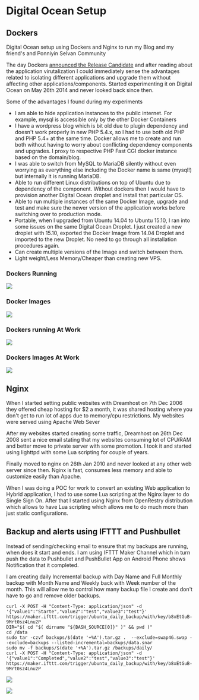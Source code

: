 # Digital Ocean Setup

## Dockers

Digital Ocean setup using Dockers and Nginx to run my Blog and my friend's and Ponniyin Selvan Community

The day Dockers [announced the Release Candidate](https://blog.docker.com/2014/05/docker-0-11-release-candidate-for-1-0/) and after reading about the application virutalization I could immediately sense the advantages related to isolating different applications and upgrade them without affecting other applications/components. Started experimenting it on Digital Ocean on May 26th 2014 and never looked back since then.

Some of the advantages I found during my experiments

* I am able to hide application instances to the public internet. For example, mysql is accessible only by the other Docker Containers
* I have a wordpress blog which is bit old due to plugin dependency and doesn't work properly in new PHP 5.4.x, so I had to use both old PHP and PHP 5.4+ at the same time. Docker allows me to create and run both without having to worry about conflicting dependency components and upgrades. I proxy to respective PHP Fast CGI docker instance based on the domain/blog.
* I was able to switch from MySQL to MariaDB silently without even worrying as everything else including the Docker name is same (mysql!) but internally it is running MariaDB.
* Able to run different Linux distributions on top of Ubuntu due to dependency of the component. Without dockers then I would have to provision another Digital Ocean droplet and install that particular OS.
* Able to run multiple instances of the same Docker Image, upgrade and test and make sure the newer version of the application works before switching over to production mode.
* Portable, when I upgraded from Ubuntu 14.04 to Ubuntu 15.10, I ran into some issues on the same Digital Ocean Droplet. I just created a new droplet with 15.10, exported the Docker Image from 14.04 Droplet and imported to the new Droplet. No need to go through all installation procedures again.
* Can create multiple versions of the Image and switch between them.
* Light weight/Less Memory/Cheaper than creating new VPS.

### Dockers Running

![](screenshots/Dockers-Running-Digital-Ocean.png)

### Docker Images

![](screenshots/Docker-Images-Digital-Ocean.png)

### Dockers running At Work

![](screenshots/Docker-Setup-At-Work.png)

### Dockers Images At Work

![](screenshots/Docker-Images-At-Work.png)

## Nginx

When I started setting public websites with Dreamhost on 7th Dec 2006 they offered cheap hosting for $2 a month, it was shared hosting where you don't get to run lot of apps due to memory/cpu restrictions. My websites were served using Apache Web Sever

After my websites started creating some traffic, Dreamhost on 26th Dec 2008 sent a nice email stating that my websites consuming lot of CPU/RAM and better move to private server with some promotion. I took it and started using lighttpd with some Lua scripting for couple of years.

Finally moved to nginx on 26th Jan 2010 and never looked at any other web server since then. Nginx is fast, consumes less memory and able to customize easily than Apache.

When I was doing a POC for work to convert an existing Web application to Hybrid application, I had to use some Lua scripting at the Nginx layer to do Single Sign On. After that I started using Nginx from OpenRestry distribution which allows to have Lua scripting which allows me to do much more than just static configurations.

## Backup and alerts using IFTTT and Pushbullet

Instead of sending/checking email to ensure that my backups are running, when does it start and ends. I am using IFTTT Maker Channel which in turn push the data to Pushbullet and PushBullet App on Android Phone shows Notification that it completed.

I am creating daily Incremental backup with Day Name and Full Monthly backup with Month Name and Weekly back with Week number of the month. This will allow me to control how many backup file I create and don't have to go and remove older backups.

```
curl -X POST -H "Content-Type: application/json" -d '{"value1":"Starte","value2":"test","value3":"test"}' https://maker.ifttt.com/trigger/ubuntu_daily_backup/with/key/b8xEtGuB-9Mrt0sz4Lnu2P
DIR="$( cd "$( dirname "${BASH_SOURCE[0]}" )" && pwd )"
cd /data
sudo tar -czvf backups/$(date '+%A').tar.gz .  --exclude=swap4G.swap --exclude=backups --listed-incremental=backups/data.snar
sudo mv -f backups/$(date '+%A').tar.gz /backups/daily/
curl -X POST -H "Content-Type: application/json" -d '{"value1":"Completed","value2":"test","value3":"test"}' https://maker.ifttt.com/trigger/ubuntu_daily_backup/with/key/b8xEtGuB-9Mrt0sz4Lnu2P
```
![](screenshots/Screenshot_2016-09-07-15-32-14-088.jpeg)

![](screenshots/backup-schedule.png)
